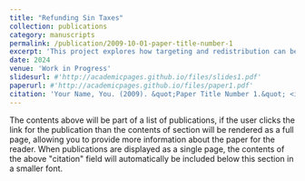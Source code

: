 ```yaml
---
title: "Refunding Sin Taxes"
collection: publications
category: manuscripts
permalink: /publication/2009-10-01-paper-title-number-1
excerpt: 'This project explores how targeting and redistribution can be improved by (partially) refunding sin taxes.'
date: 2024
venue: 'Work in Progress'
slidesurl: #'http://academicpages.github.io/files/slides1.pdf'
paperurl: #'http://academicpages.github.io/files/paper1.pdf'
citation: 'Your Name, You. (2009). &quot;Paper Title Number 1.&quot; <i>Journal 1</i>. 1(1).'
---
```


The contents above will be part of a list of publications, if the user clicks the link for the publication than the contents of section will be rendered as a full page, allowing you to provide more information about the paper for the reader. When publications are displayed as a single page, the contents of the above "citation" field will automatically be included below this section in a smaller font.

